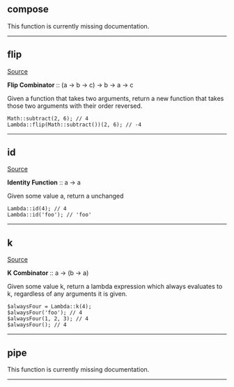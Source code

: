 ## compose

This function is currently missing documentation.

---

## flip

[Source](https://github.com/joseph-walker/vector/blob/master/src/Vector/Lib/Lambda.php#L46)

__Flip Combinator__ :: (a -> b -> c) -> b -> a -> c

Given a function that takes two arguments, return a new function that
takes those two arguments with their order reversed.

```
Math::subtract(2, 6); // 4
Lambda::flip(Math::subtract())(2, 6); // -4
```

---

## id

[Source](https://github.com/joseph-walker/vector/blob/master/src/Vector/Lib/Lambda.php#L92)

__Identity Function__ :: a -> a

Given some value a, return a unchanged

```
Lambda::id(4); // 4
Lambda::id('foo'); // 'foo'
```

---

## k

[Source](https://github.com/joseph-walker/vector/blob/master/src/Vector/Lib/Lambda.php#L70)

__K Combinator__ :: a -> (b -> a)

Given some value k, return a lambda expression which always evaluates to k, regardless
of any arguments it is given.

```
$alwaysFour = Lambda::k(4);
$alwaysFour('foo'); // 4
$alwaysFour(1, 2, 3); // 4
$alwaysFour(); // 4
```

---

## pipe

This function is currently missing documentation.

---

